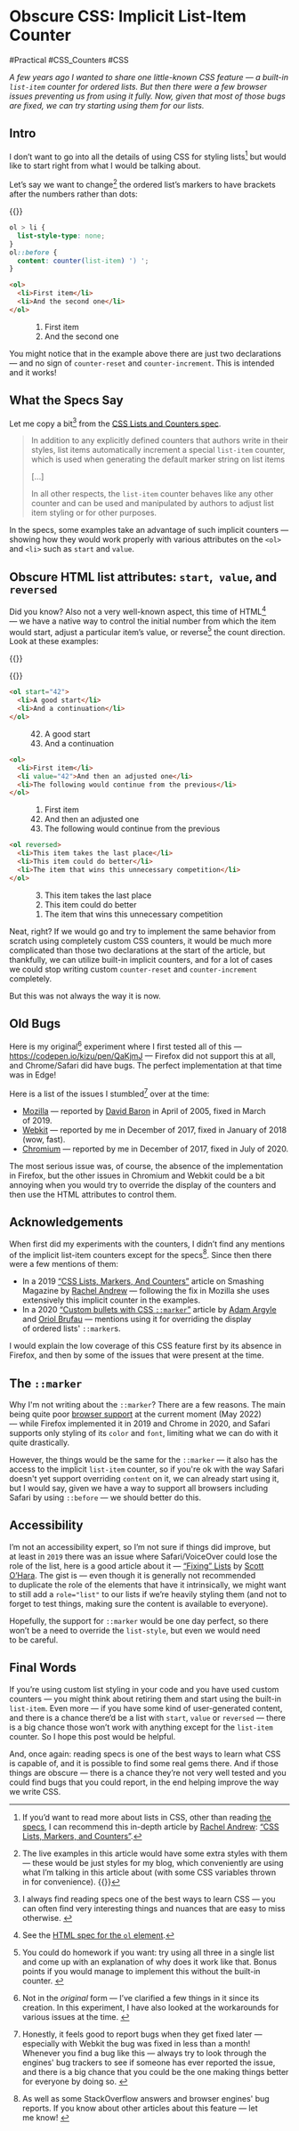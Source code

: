# Obscure CSS: Implicit List-Item Counter

#Practical #CSS_Counters #CSS

_A few years ago I wanted to share one little-known CSS feature — a built-in `list-item` counter for ordered lists. But then there were a few browser issues preventing us from using it fully. Now, given that most of those bugs are fixed, we can try starting using them for our lists._

## Intro

I don’t want to go into all the details of using CSS for styling lists[^details] but would like to start right from what I would be talking about.

Let’s say we want to change[^styles] the ordered list’s markers to have brackets after the numbers rather than dots:

{{<Sidenotes span="5" offset="-2">}}
  [^details]: If you’d want to read more about lists in CSS, other than reading [the specs](https://www.w3.org/TR/css-lists-3/), I can recommend this in-depth article by [Rachel Andrew](@rachelandrew): [“CSS Lists, Markers, and Counters”](https://www.smashingmagazine.com/2019/07/css-lists-markers-counters/).

  [^styles]: The live examples in this article would have some extra styles with them — these would be just styles for my blog, which conveniently are using what I’m talking in this article about (with some CSS variables thrown in for convenience).
{{</Sidenotes>}}

```CSS
ol > li {
  list-style-type: none;
}
ol::before {
  content: counter(list-item) ') ';
}
```

<style>
  figure ol > li {
    --list-item-content: counter(list-item) ') ';
    --list-marker-align: right;
  }
  figure ol {
    --list-item-padding: calc(var(--THEME_INDENT) * 1.5);
  }
</style>

```HTML
<ol>
  <li>First item</li>
  <li>And the second one</li>
</ol>
```

<figure>
  <ol>
    <li>First item</li>
    <li>And the second one</li>
  </ol>
</figure>

You might notice that in the example above there are just two declarations — and no sign of `counter-reset` and `counter-increment`. This is intended and it works!

## What the Specs Say

Let me copy a bit[^spec] from the [CSS Lists and Counters spec](https://www.w3.org/TR/css-lists-3/#list-item-counter).

[^spec]: I always find reading specs one of the best ways to learn CSS — you can often find very interesting things and nuances that are easy to miss otherwise. <!-- span="2" -->

> In addition to any explicitly defined counters that authors write in their styles, list items automatically increment a special `list-item` counter, which is used when generating the default marker string on list items
>
> […]
>
> In all other respects, the `list-item` counter behaves like any other counter and can be used and manipulated by authors to adjust list item styling or for other purposes.

In the specs, some examples take an advantage of such implicit counters — showing how they would work properly with various attributes on the `<ol>` and `<li>` such as `start` and `value`.

## Obscure HTML list attributes: `start`,` value`, and `reversed`

Did you know? Also not a very well-known aspect, this time of HTML[^html] — we have a native way to control the initial number from which the item would start, adjust a particular item’s value, or reverse[^reverse] the count direction. Look at these examples:

{{<Sidenotes span="3">}}

[^html]: See the [HTML spec for the `ol` element](https://html.spec.whatwg.org/multipage/grouping-content.html#the-ol-element).

[^reverse]: You could do homework if you want: try using all three in a single list and come up with an explanation of why does it work like that. Bonus points if you would manage to implement this without the built-in counter. <!-- offset="0.5" -->

{{</Sidenotes>}}

```HTML
<ol start="42">
  <li>A good start</li>
  <li>And a continuation</li>
</ol>
```

<figure>
  <ol start="42">
    <li>A good start</li>
    <li>And a continuation</li>
  </ol>
</figure>


```HTML
<ol>
  <li>First item</li>
  <li value="42">And then an adjusted one</li>
  <li>The following would continue from the previous</li>
</ol>
```

<figure>
  <ol>
    <li>First item</li>
    <li value="42">And then an adjusted one</li>
    <li>The following would continue from the previous</li>
  </ol>
</figure>

```HTML
<ol reversed>
  <li>This item takes the last place</li>
  <li>This item could do better</li>
  <li>The item that wins this unnecessary competition</li>
</ol>
```

<figure>
  <ol reversed>
    <li>This item takes the last place</li>
    <li>This item could do better</li>
    <li>The item that wins this unnecessary competition</li>
  </ol>
</figure>

Neat, right? If we would go and try to implement the same behavior from scratch using completely custom CSS counters, it would be much more complicated than those two declarations at the start of the article, but thankfully, we can utilize built-in implicit counters,
and for a lot of cases we could stop writing custom `counter-reset` and `counter-increment` completely.

But this was not always the way it is now.

## Old Bugs

Here is my original[^not-exactly] experiment where I first tested all of this — https://codepen.io/kizu/pen/QaKjmJ — Firefox did not support this at all, and Chrome/Safari did have bugs. The perfect implementation at that time was in Edge!

[^not-exactly]: Not in the _original_ form — I’ve clarified a few things in it since its creation. In this experiment, I have also looked at the workarounds for various issues at the time. <!-- span="4" -->

Here is a list of the issues I stumbled[^report] over at the time:

[^report]: Honestly, it feels good to report bugs when they get fixed later — especially with Webkit the bug was fixed in less than a month! Whenever you find a bug like this — always try to look through the engines' bug trackers to see if someone has ever reported the issue, and there is a big chance that you could be the one making things better for everyone by doing so. <!-- span="4" -->

- [Mozilla](https://bugzilla.mozilla.org/show_bug.cgi?id=288704) — reported by [David Baron](@davidbaron) in April of 2005, fixed in March of 2019.
- [Webkit](https://bugs.webkit.org/show_bug.cgi?id=181084) — reported by me in December of 2017, fixed in January of 2018 (wow, fast).
- [Chromium](https://bugs.chromium.org/p/chromium/issues/detail?id=796961) — reported by me in December of 2017, fixed in July of 2020.

The most serious issue was, of course, the absence of the implementation in Firefox, but the other issues in Chromium and Webkit could be a bit annoying when you would try to override the display of the counters and then use the HTML attributes to control them.

## Acknowledgements

When first did my experiments with the counters, I didn’t find any mentions of the implicit list-item counters except for the specs[^also]. Since then there were a few mentions of them:

[^also]: As well as some StackOverflow answers and browser engines' bug reports. If you know about other articles about this feature — let me know! <!-- offset="1" span="2" -->

- In a 2019 [“CSS Lists, Markers, And Counters”](https://www.smashingmagazine.com/2019/07/css-lists-markers-counters/) article on Smashing Magazine by [Rachel Andrew](@rachelandrew) — following the fix in Mozilla she uses extensively this implicit counter in the examples.
- In a 2020 [“Custom bullets with CSS `::marker`”](https://web.dev/css-marker-pseudo-element/) article by [Adam Argyle](@argyleink) and [Oriol Brufau](https://github.com/Loirooriol) — mentions using it for overriding the display of ordered lists' `::marker`s.

I would explain the low coverage of this CSS feature first by its absence in Firefox, and then by some of the issues that were present at the time.

## The `::marker`

Why I'm not writing about the `::marker`? There are a few reasons. The main being quite poor [browser support](https://developer.mozilla.org/en-US/docs/Web/CSS/::marker#browser_compatibility) at the current moment (May 2022) — while Firefox implemented it in 2019 and Chrome in 2020, and Safari supports only styling of its `color` and `font`, limiting what we can do with it quite drastically.

However, the things would be the same for the `::marker` — it also has the access to the implicit `list-item` counter, so if you're ok with the way Safari doesn't yet support overriding `content` on it, we can already start using it, but I would say, given we have a way to support all browsers including Safari by using `::before` — we should better do this.

## Accessibility

I’m not an accessibility expert, so I’m not sure if things did improve, but at least in `2019` there was an issue where Safari/VoiceOver could lose the role of the list, here is a good article about it — [“Fixing” Lists](https://www.scottohara.me/blog/2019/01/12/lists-and-safari.html) by [Scott O’Hara](@scottohara). The gist is — even though it is generally not recommended to duplicate the role of the elements that have it intrinsically, we might want to still add a `role="list"` to our lists if we’re heavily styling them (and not to forget to test things, making sure the content is available to everyone).

Hopefully, the support for `::marker` would be one day perfect, so there won’t be a need to override the `list-style`, but even we would need to be careful.

## Final Words

If you’re using custom list styling in your code and you have used custom counters — you might think about retiring them and start using the built-in `list-item`. Even more — if you have some kind of user-generated content, and there is a chance there’d be a list with `start`, `value` or `reversed` — there is a big chance those won’t work with anything except for the `list-item` counter. So I hope this post would be helpful.

And, once again: reading specs is one of the best ways to learn what CSS is capable of, and it is possible to find some real gems there. And if those things are obscure — there is a chance they’re not very well tested and you could find bugs that you could report, in the end helping improve the way we write CSS.
